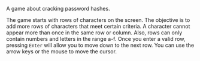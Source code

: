 A game about cracking password hashes.

The game starts with rows of characters on the screen. The objective is to add
more rows of characters that meet certain criteria. A character cannot appear
more than once in the same row or column. Also, rows can only contain numbers
and letters in the range a-f. Once you enter a valid row, pressing `Enter` will
allow you to move down to the next row. You can use the arrow keys or the mouse
to move the cursor.
